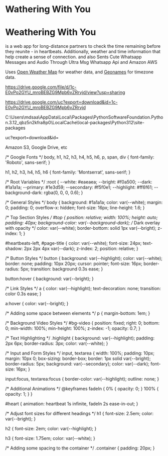 # Wathering With You

# Weathering With You
 is a web app for long-distance partners to check the time remaining before they reunite - in heartbeats. Additionally, weather and time information that help create a sense of connection. and also Sents Cute Whatsapp Messages and Audio Through Ultra Msg Whatsapp Api and Amazon AWS

Uses [Open Weather Map](https://openweathermap.org/) for weather data, and [Geonames](https://www.geonames.org/) for timezone data.

https://drive.google.com/file/d/1c-E0vPo2GYU_mroBEBZG9Mpb6vZRrvjd/view?usp=sharing

https://drive.google.com/uc?export=download&id=1c-E0vPo2GYU_mroBEBZG9Mpb6vZRrvjd

C:\Users\mdsaa\AppData\Local\Packages\PythonSoftwareFoundation.Python.3.12_qbz5n2kfra8p0\LocalCache\local-packages\Python312\site-packages

uc?export=download&id=

Amazon S3, Google Drive, etc

/* Google Fonts */
body, h1, h2, h3, h4, h5, h6, p, span, div {
    font-family: 'Roboto', sans-serif;
}

h1, h2, h3, h4, h5, h6 {
    font-family: 'Montserrat', sans-serif;
}

/* Root Variables */
:root {
    --white: #eaeaea;
    --bright: #f0a500;
    --dark: #1a1a1a;
    --primary: #1e3d59;
    --secondary: #f5f0e1;
    --highlight: #ff6f61;
    --background-dark: rgba(0, 0, 0, 0.6);
}

/* General Styles */
body {
    background: #1a1a1a;
    color: var(--white);
    margin: 0;
    padding: 0;
    overflow-x: hidden;
    font-size: 16px;
    line-height: 1.6;
}

/* Top Section Styles */
#top {
    position: relative;
    width: 100%;
    height: auto;
    padding: 40px;
    background-color: var(--background-dark); /* Dark overlay with opacity */
    color: var(--white);
    border-bottom: solid 1px var(--bright);
    z-index: 1;
}

#heartbeats-left, #page-title {
    color: var(--white);
    font-size: 24px;
    text-shadow: 2px 2px 4px var(--dark);
    z-index: 2;
    position: relative;
}

/* Button Styles */
button {
    background: var(--highlight);
    color: var(--white);
    border: none;
    padding: 10px 20px;
    cursor: pointer;
    font-size: 16px;
    border-radius: 5px;
    transition: background 0.3s ease;
}

button:hover {
    background: var(--bright);
}

/* Link Styles */
a {
    color: var(--highlight);
    text-decoration: none;
    transition: color 0.3s ease;
}

a:hover {
    color: var(--bright);
}

/* Adding some space between elements */
p {
    margin-bottom: 1em;
}

/* Background Video Styles */
#bg-video {
    position: fixed;
    right: 0;
    bottom: 0;
    min-width: 100%;
    min-height: 100%;
    z-index: -1;
    opacity: 0.7;
}

/* Text Highlighting */
.highlight {
    background: var(--highlight);
    padding: 2px 6px;
    border-radius: 3px;
    color: var(--white);
}

/* Input and Form Styles */
input, textarea {
    width: 100%;
    padding: 10px;
    margin: 10px 0;
    box-sizing: border-box;
    border: 1px solid var(--bright);
    border-radius: 5px;
    background: var(--secondary);
    color: var(--dark);
    font-size: 16px;
}

input:focus, textarea:focus {
    border-color: var(--highlight);
    outline: none;
}

/* Additional Animations */
@keyframes fadeIn {
    0% { opacity: 0; }
    100% { opacity: 1; }
}

#heart {
    animation: heartbeat 1s infinite, fadeIn 2s ease-in-out;
}

/* Adjust font sizes for different headings */
h1 {
    font-size: 2.5em;
    color: var(--bright);
}

h2 {
    font-size: 2em;
    color: var(--highlight);
}

h3 {
    font-size: 1.75em;
    color: var(--white);
}

/* Adding some spacing to the container */
.container {
    padding: 20px;
}



<head>
    <link href="https://fonts.googleapis.com/css2?family=Roboto:wght@400;700&family=Montserrat:wght@400;700&display=swap" rel="stylesheet">
</head>



<link href="https://fonts.googleapis.com/css2?family=Roboto:wght@400;700&family=Montserrat:wght@400;700&display=swap" rel="stylesheet">
